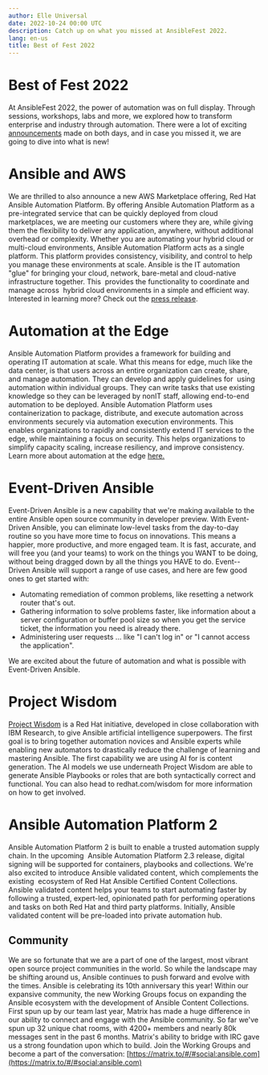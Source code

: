 ```yaml
---
author: Elle Universal
date: 2022-10-24 00:00 UTC
description: Catch up on what you missed at AnsibleFest 2022.
lang: en-us
title: Best of Fest 2022
---
```


# Best of Fest 2022

At AnsibleFest 2022, the power of automation was on full display.
Through sessions, workshops, labs and more, we explored how to transform
enterprise and industry through automation. There were a lot of exciting
[announcements](https://www.redhat.com/en/about/ansiblefest-newsroom)
made on both days, and in case you missed it, we are going to dive into
what is new!

# Ansible and AWS

We are thrilled to also announce a new AWS Marketplace offering, Red Hat
Ansible Automation Platform. By offering Ansible Automation Platform as
a pre-integrated service that can be quickly deployed from cloud
marketplaces, we are meeting our customers where they are, while giving
them the flexibility to deliver any application, anywhere, without
additional overhead or complexity. Whether you are automating your
hybrid cloud or multi-cloud environments, Ansible Automation Platform
acts as a single platform. This platform provides consistency,
visibility, and control to help  you manage these environments at scale.
Ansible is the IT automation "glue" for bringing your cloud, network,
bare-metal and cloud-native infrastructure together. This  provides the
functionality to coordinate and manage across  hybrid cloud environments
in a simple and efficient way. Interested in learning more? Check out
the [press release](http://www.redhat.com/en/about/press-releases/red-hat-introduces-red-hat-ansible-automation-platform-aws-marketplace).

# Automation at the Edge

Ansible Automation Platform provides a framework for building and
operating IT automation at scale. What this means for edge, much like
the data center, is that users across an entire organization can create,
share, and manage automation. They can develop and apply guidelines for 
using automation within individual groups. They can write tasks that use
existing knowledge so they can be leveraged by nonIT staff, allowing
end-to-end automation to be deployed. Ansible Automation Platform uses
containerization to package, distribute, and execute automation across
environments securely via automation execution environments. This
enables organizations to rapidly and consistently extend IT services to
the edge, while maintaining a focus on security. This helps
organizations to simplify capacity scaling, increase resiliency, and
improve consistency. Learn more about automation at the edge
[here.](http://ansible.com/use-cases/edge)

# Event-Driven Ansible

Event-Driven Ansible is a new capability that we're making available to
the entire Ansible open source community in developer preview. With
Event-Driven Ansible, you can eliminate low-level tasks from the
day-to-day routine so you have more time to focus on innovations. This
means a happier, more productive, and more engaged team. It is fast,
accurate, and will free you (and your teams) to work on the things you
WANT to be doing, without being dragged down by all the things you HAVE
to do. Event--Driven Ansible will support a range of use cases, and here
are few good ones to get started with:

-   Automating remediation of common problems, like resetting a network router that's out.
-   Gathering information to solve problems faster, like information about a server configuration or buffer pool size so when you get the service ticket, the information you need is already there.
-   Administering user requests ... like "I can't log in" or "I cannot access the application".

We are excited about the future of automation and what is possible with
Event-Driven Ansible.

# Project Wisdom

[Project Wisdom](http://www.redhat.com/en/about/press-releases/red-hat-and-ibm-research-advance-it-automation-ai-powered-capabilities-ansible)
is a Red Hat initiative, developed in close collaboration with IBM
Research, to give Ansible artificial intelligence superpowers. The first
goal is to bring together automation novices and Ansible experts while
enabling new automators to drastically reduce the challenge of learning
and mastering Ansible. The first capability we are using AI for is
content generation. The AI models we use underneath Project Wisdom are
able to generate Ansible Playbooks or roles that are both syntactically
correct and functional. You can also head to redhat.com/wisdom for more
information on how to get involved. 

# Ansible Automation Platform 2

Ansible Automation Platform 2 is built to enable a trusted automation
supply chain. In the upcoming  Ansible Automation Platform 2.3 release,
digital signing will be supported for containers, playbooks and
collections. We're also excited to introduce
Ansible validated content, which
complements the  existing  ecosystem of Red Hat Ansible Certified
Content Collections. Ansible validated content helps your teams to start
automating faster by following a trusted, expert-led, opinionated path
for performing operations and tasks on both Red Hat and third party
platforms. Initially, Ansible validated content will be pre-loaded into
private automation hub.

## Community

We are so fortunate that we are a part of one of the largest, most
vibrant open source project communities in the world. So while the
landscape may be shifting around us, Ansible continues to push forward
and evolve with the times. Ansible is celebrating its 10th anniversary
this year! Within our expansive community, the new Working Groups focus
on expanding the Ansible ecosystem with the development of Ansible
Content Collections. First spun up by our team last year, Matrix has
made a huge difference in our ability to connect and engage with the
Ansible community. So far we've spun up 32 unique chat rooms, with 4200+
members and nearly 80k messages sent in the past 6 months. Matrix's
ability to bridge with IRC gave us a strong foundation upon which to
build. Join the Working Groups and become a part of the conversation:
[https://matrix.to/#/#social:ansible.com](https://matrix.to/#/#social:ansible.com)

